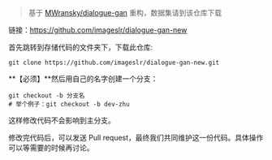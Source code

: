 > 基于 [MWransky/dialogue-gan](https://github.com/MWransky/dialogue-gan) 重构，数据集请到该仓库下载

链接：https://github.com/imageslr/dialogue-gan-new

首先跳转到存储代码的文件夹下，下载此仓库:
```
git clone https://github.com/imageslr/dialogue-gan-new.git
```

**【必须】**然后用自己的名字创建一个分支：
```
git checkout -b 分支名
# 举个例子：git checkout -b dev-zhu
```

这样修改代码不会影响到主分支。

修改完代码后，可以发送 Pull request，最终我们共同维护这一份代码。具体操作可以等需要的时候再讨论。
